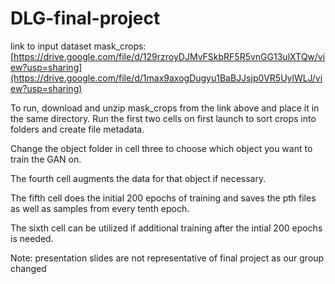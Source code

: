 # DLG-final-project

link to input dataset mask_crops: [https://drive.google.com/file/d/129rzroyDJMvFSkbRF5R5vnGG13ulXTQw/view?usp=sharing](https://drive.google.com/file/d/1max9axogDugyu1BaBJJsjp0VR5UylWLJ/view?usp=sharing)

To run, download and unzip mask_crops from the link above and place it in the same directory. Run the first two cells on first launch to sort crops into folders and create file metadata.

Change the object folder in cell three to choose which object you want to train the GAN on.

The fourth cell augments the data for that object if necessary.

The fifth cell does the initial 200 epochs of training and saves the pth files as well as samples from every tenth epoch.

The sixth cell can be utilized if additional training after the intial 200 epochs is needed.

Note: presentation slides are not representative of final project as our group changed
